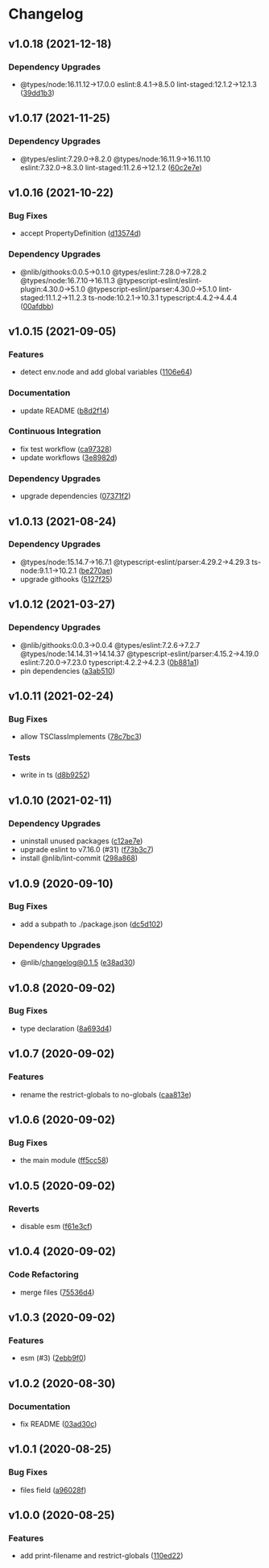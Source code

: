 # Changelog

## v1.0.18 (2021-12-18)

### Dependency Upgrades

- @types/node:16.11.12→17.0.0 eslint:8.4.1→8.5.0 lint-staged:12.1.2→12.1.3 ([39dd1b3](https://github.com/nlibjs/eslint-plugin/commit/39dd1b3dadac569ba464b9c6ec35f468cf8b72e3))


## v1.0.17 (2021-11-25)

### Dependency Upgrades

- @types/eslint:7.29.0→8.2.0 @types/node:16.11.9→16.11.10 eslint:7.32.0→8.3.0 lint-staged:11.2.6→12.1.2 ([60c2e7e](https://github.com/nlibjs/eslint-plugin/commit/60c2e7eeee945b32b39dff5738a04267beb8dce7))


## v1.0.16 (2021-10-22)

### Bug Fixes

- accept PropertyDefinition ([d13574d](https://github.com/nlibjs/eslint-plugin/commit/d13574d631e85178c0645fe30e6139ee0c2b83a4))

### Dependency Upgrades

- @nlib/githooks:0.0.5→0.1.0 @types/eslint:7.28.0→7.28.2 @types/node:16.7.10→16.11.3 @typescript-eslint/eslint-plugin:4.30.0→5.1.0 @typescript-eslint/parser:4.30.0→5.1.0 lint-staged:11.1.2→11.2.3 ts-node:10.2.1→10.3.1 typescript:4.4.2→4.4.4 ([00afdbb](https://github.com/nlibjs/eslint-plugin/commit/00afdbb513fe1e0670a4bcdfcfd3abeb831e4a49))


## v1.0.15 (2021-09-05)

### Features

- detect env.node and add global variables ([1106e64](https://github.com/nlibjs/eslint-plugin/commit/1106e6497a12206e5751247a096f40d4ebc6449a))

### Documentation

- update README ([b8d2f14](https://github.com/nlibjs/eslint-plugin/commit/b8d2f14a1e9a858583d6dc70de380ed2b07c0119))

### Continuous Integration

- fix test workflow ([ca97328](https://github.com/nlibjs/eslint-plugin/commit/ca9732881d0ee7ce7fbfb10027b3dd1fcedad5fb))
- update workflows ([3e8982d](https://github.com/nlibjs/eslint-plugin/commit/3e8982da211a17b7bda5e5b9cb9d98d11eaeb492))

### Dependency Upgrades

- upgrade dependencies ([07371f2](https://github.com/nlibjs/eslint-plugin/commit/07371f2a5947bed5528f057d3e5f6478692f76f4))


## v1.0.13 (2021-08-24)

### Dependency Upgrades

- @types/node:15.14.7→16.7.1 @typescript-eslint/parser:4.29.2→4.29.3 ts-node:9.1.1→10.2.1 ([be270ae](https://github.com/nlibjs/eslint-plugin/commit/be270ae6bde1db8dd24cb5af247885836367e703))
- upgrade githooks ([5127f25](https://github.com/nlibjs/eslint-plugin/commit/5127f252d0c37a29529b82d519ed9aee0a89f666))


## v1.0.12 (2021-03-27)

### Dependency Upgrades

- @nlib/githooks:0.0.3→0.0.4 @types/eslint:7.2.6→7.2.7 @types/node:14.14.31→14.14.37 @typescript-eslint/parser:4.15.2→4.19.0 eslint:7.20.0→7.23.0 typescript:4.2.2→4.2.3 ([0b881a1](https://github.com/nlibjs/eslint-plugin/commit/0b881a16c7d57db4b78eb6292514f25376356d98))
- pin dependencies ([a3ab510](https://github.com/nlibjs/eslint-plugin/commit/a3ab510d5d98631541168976d91f7cbde926f53c))


## v1.0.11 (2021-02-24)

### Bug Fixes

- allow TSClassImplements ([78c7bc3](https://github.com/nlibjs/eslint-plugin/commit/78c7bc37e20cc59c694c770570cf2951d4afd719))

### Tests

- write in ts ([d8b9252](https://github.com/nlibjs/eslint-plugin/commit/d8b9252df49f965c2fabdbe004d089886a889112))


## v1.0.10 (2021-02-11)

### Dependency Upgrades

- uninstall unused packages ([c12ae7e](https://github.com/nlibjs/eslint-plugin/commit/c12ae7eb72531249255890f12003626e8e31958d))
- upgrade eslint to v7.16.0 (#31) ([f73b3c7](https://github.com/nlibjs/eslint-plugin/commit/f73b3c759881af38d3a6362be434678b2699dbc4))
- install @nlib/lint-commit ([298a868](https://github.com/nlibjs/eslint-plugin/commit/298a8685cdf9df1a6f8231f933c7e6d5a9a6fc82))


## v1.0.9 (2020-09-10)

### Bug Fixes

- add a subpath to ./package.json ([dc5d102](https://github.com/nlibjs/eslint-plugin/commit/dc5d10272822d7e0aace06622323d69eb5943c1b))

### Dependency Upgrades

- @nlib/changelog@0.1.5 ([e38ad30](https://github.com/nlibjs/eslint-plugin/commit/e38ad304813d4f04343c45e92d1b4f882cd7cb3f))


## v1.0.8 (2020-09-02)

### Bug Fixes

- type declaration ([8a693d4](https://github.com/nlibjs/eslint-plugin/commit/8a693d4ac6438bfd2d5cb12ce0371aa185926cb3))


## v1.0.7 (2020-09-02)

### Features

- rename the restrict-globals to no-globals ([caa813e](https://github.com/nlibjs/eslint-plugin/commit/caa813e8e24b3d727d52338c8b4c884cdbb6cc81))


## v1.0.6 (2020-09-02)

### Bug Fixes

- the main module ([ff5cc58](https://github.com/nlibjs/eslint-plugin/commit/ff5cc582075fa697c23102db42b2ddc4f8dfac8d))


## v1.0.5 (2020-09-02)

### Reverts

- disable esm ([f61e3cf](https://github.com/nlibjs/eslint-plugin/commit/f61e3cf479ef653ac69e42de96be374de09eb226))


## v1.0.4 (2020-09-02)

### Code Refactoring

- merge files ([75536d4](https://github.com/nlibjs/eslint-plugin/commit/75536d4c9760396479d5e6fd6bd870fa472e247b))


## v1.0.3 (2020-09-02)

### Features

- esm (#3) ([2ebb9f0](https://github.com/nlibjs/eslint-plugin/commit/2ebb9f0501d1a220759bef78d996b6f5252448cf))


## v1.0.2 (2020-08-30)

### Documentation

- fix README ([03ad30c](https://github.com/nlibjs/eslint-plugin/commit/03ad30c6c2b2d93bee5a6f7e3b60e7ffce38b339))


## v1.0.1 (2020-08-25)

### Bug Fixes

- files field ([a96028f](https://github.com/nlibjs/eslint-plugin/commit/a96028f351035b45caa60311989348ebaaa0a47c))


## v1.0.0 (2020-08-25)

### Features

- add print-filename and restrict-globals ([110ed22](https://github.com/nlibjs/eslint-plugin/commit/110ed228d54985eee72941e05fc32dd87d17fe89))


